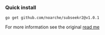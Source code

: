 ### Quick install

`go get github.com/noarche/subseekr2@v1.0.1`



For more information see the original [read me](https://github.com/noarche/subseekr)
